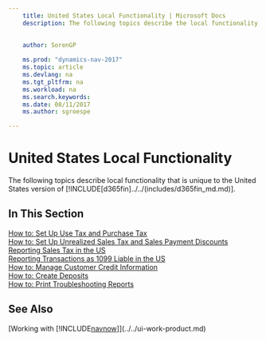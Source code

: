 ```yaml
---
    title: United States Local Functionality | Microsoft Docs
    description: The following topics describe the local functionality in the United States version of [!INCLUDE[navnow](../../includes/navnow_md.md)].
    
     
    author: SorenGP

    ms.prod: "dynamics-nav-2017"
    ms.topic: article
    ms.devlang: na
    ms.tgt_pltfrm: na
    ms.workload: na
    ms.search.keywords:
    ms.date: 08/11/2017
    ms.author: sgroespe

---
```

# United States Local Functionality
The following topics describe local functionality that is unique to the United States version of [!INCLUDE[d365fin]../../(includes/d365fin_md.md)].

## In This Section  
  [How to: Set Up Use Tax and Purchase Tax](how-to-set-up-use-tax-and-purchase-tax.md)  
  [How to: Set Up Unrealized Sales Tax and Sales Payment Discounts](how-to-set-up-unrealized-sales-tax-and-sales-payment-discounts.md)  
  [Reporting Sales Tax in the US](us-sales-tax.md)  
  [Reporting Transactions as 1099 Liable in the US](tax-1099.md)  
  [How to: Manage Customer Credit Information](how-to-manage-customer-credit-information.md)  
  [How to: Create Deposits](how-to-create-deposits.md)  
  [How to: Print Troubleshooting Reports](how-to-print-troubleshooting-reports.md)

## See Also
  [Working with [!INCLUDE[navnow](../../includes/navnow_md.md)]](../../ui-work-product.md)    
